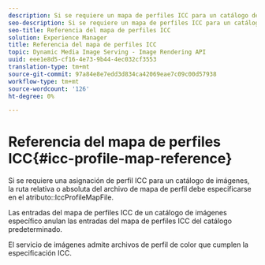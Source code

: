 ```yaml
---
description: Si se requiere un mapa de perfiles ICC para un catálogo de imágenes, la ruta relativa o absoluta del archivo de mapa de perfiles debe especificarse en el atributo IccProfileMapFile.
seo-description: Si se requiere un mapa de perfiles ICC para un catálogo de imágenes, la ruta relativa o absoluta del archivo de mapa de perfiles debe especificarse en el atributo IccProfileMapFile.
seo-title: Referencia del mapa de perfiles ICC
solution: Experience Manager
title: Referencia del mapa de perfiles ICC
topic: Dynamic Media Image Serving - Image Rendering API
uuid: eee1e8d5-cf16-4e73-9b44-4ec032cf3553
translation-type: tm+mt
source-git-commit: 97a84e8e7edd3d834ca42069eae7c09c00d57938
workflow-type: tm+mt
source-wordcount: '126'
ht-degree: 0%

---
```



# Referencia del mapa de perfiles ICC{#icc-profile-map-reference}

Si se requiere una asignación de perfil ICC para un catálogo de imágenes, la ruta relativa o absoluta del archivo de mapa de perfil debe especificarse en el atributo::IccProfileMapFile.

Las entradas del mapa de perfiles ICC de un catálogo de imágenes específico anulan las entradas del mapa de perfiles ICC del catálogo predeterminado.

El servicio de imágenes admite archivos de perfil de color que cumplen la especificación ICC.
